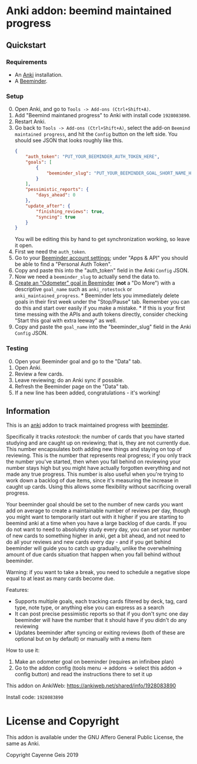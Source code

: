 # Anki addon: beemind maintained progress

## Quickstart

### Requirements

* An [Anki](https://apps.ankiweb.net/) installation.
* A [Beeminder](https://www.beeminder.com/).

### Setup

0. Open Anki, and go to `Tools -> Add-ons (Ctrl+Shift+A)`.
0. Add "Beemind maintaned progress" to Anki with install code `1928083890`.
0. Restart Anki.
0. Go back to `Tools -> Add-ons (Ctrl+Shift+A)`, select the add-on `Beemind maintained progress`, and hit the `Config` button on the left side. You should see JSON that looks roughly like this.
    ```json
    {
        "auth_token": "PUT_YOUR_BEEMINDER_AUTH_TOKEN_HERE",
        "goals": [
            {
                "beeminder_slug": "PUT_YOUR_BEEMINDER_GOAL_SHORT_NAME_HERE"
            }
        ],
        "pessimistic_reports": {
            "days_ahead": 0
        },
        "update_after": {
            "finishing_reviews": true,
            "syncing": true
        }
    }
    ```
    You will be editing this by hand to get synchronization working, so leave it open.
0. First we need the `auth_token`.
  0. Go to your [Beeminder account settings](https://www.beeminder.com/settings/account); under "Apps & API" you should be able to find a "Personal Auth Token".
  0. Copy and paste this into the "auth_token" field in the Anki `Config` JSON.
0. Now we need a `beeminder_slug` to actually send the data to.
  0. [Create an "Odometer" goal in Beeminder](https://www.beeminder.com/new) (**not** a "Do More") with a descriptive `goal_name` such as `anki_rotestock` or `anki_maintained_progress`.
    * Beeminder lets you immediately delete goals in their first week under the "Stop/Pause" tab. Remember you can do this and start over easily if you make a mistake.
    * If this is your first time messing with the APIs and auth tokens directly, consider checking "Start this goal with extra leeway" as well.
  0. Copy and paste the `goal_name` into the "beeminder_slug" field in the Anki `Config` JSON.

### Testing

0. Open your Beeminder goal and go to the "Data" tab.
0. Open Anki.
0. Review a few cards.
0. Leave reviewing; do an Anki sync if possible.
0. Refresh the Beeminder page on the "Data" tab.
0. If a new line has been added, congratulations - it's working!

## Information

This is an [anki](https://apps.ankiweb.net/) addon to track maintained progress with [beeminder](https://www.beeminder.com).

Specifically it tracks _rotestock_: the number of cards that you have started studying and are caught up on reviewing; that is, they are not currently due. This number encapsulates both adding new things and staying on top of reviewing. This is the number that represents real progress; if you only track the number you've started, then when you fall behind on reviewing your number stays high but you might have actually forgotten everything and not made any true progress. This number is also useful when you're trying to work down a backlog of due items, since it's measuring the increase in caught up cards. Using this allows some flexibility without sacrificing overall progress.

Your beeminder goal should be set to the number of new cards you want add on average to create a maintainable number of reviews per day, though you might want to temporarily start out with it higher if you are starting to beemind anki at a time when you have a large backlog of due cards. If you do not want to need to absolutely study every day, you can set your number of new cards to something higher in anki, get a bit ahead, and not need to do all your reviews and new cards every day - and if you get behind beeminder will guide you to catch up gradually, unlike the overwhelming amount of due cards situation that happen when you fall behind without beeminder.

Warning: if you want to take a break, you need to schedule a negative slope equal to at least as many cards become due.

Features:
* Supports multiple goals, each tracking cards filtered by deck, tag, card type, note type, or anything else you can express as a search
* It can post precise pessimistic reports so that if you don't sync one day beeminder will have the number that it should have if you didn't do any reviewing
* Updates beeminder after syncing or exiting reviews (both of these are optional but on by default) or manually with a menu item

How to use it:
1. Make an odometer goal on beeminder (requires an infinibee plan)
2. Go to the addon config (tools menu -> addons -> select this addon -> config button) and read the instructions there to set it up

This addon on AnkiWeb: https://ankiweb.net/shared/info/1928083890

Install code: `1928083890`

# License and Copyright

This addon is available under the GNU Affero General Public License, the same as Anki.

Copyright Cayenne Geis 2019

